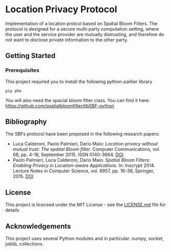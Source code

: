 # Location Privacy Protocol

Implementation of a location protcol based on Spatial Bloom Filters. 
The protocol is designed for a secure multi-party computation setting, where the user and the service provider are mutually distrusting,
 and therefore do not want to disclose private information to the other party. 

## Getting Started

### Prerequisites

This project required you to install the following python-paillier library

```
pip phe 
```
You will also need the spacial bloom filter class. You can find it here: https://github.com/spatialbloomfilter/libSBF-python

## Bibliography ##
The SBFs protocol have been proposed in the following research papers:
- Luca Calderoni, Paolo Palmieri, Dario Maio: *Location privacy without mutual trust: The spatial Bloom filter.* Computer Communications, vol. 68, pp. 4-16, September 2015. ISSN 0140-3664. [DOI](http://dx.doi.org/10.1016/j.comcom.2015.06.011 "DOI")
- Paolo Palmieri, Luca Calderoni, Dario Maio: *Spatial Bloom Filters: Enabling Privacy in Location-aware Applications*. In: Inscrypt 2014. Lecture Notes in Computer Science, vol. 8957, pp. 16–36, Springer, 2015. [DOI](http://dx.doi.org/10.1007/978-3-319-16745-9_2 "DOI")

## License
This project is licensed under the MIT License - see the [LICENSE.md](LICENSE.md) file for details

## Acknowledgements 
This project uses several Python modules and in particular: numpy, socket, joblib, collections.

